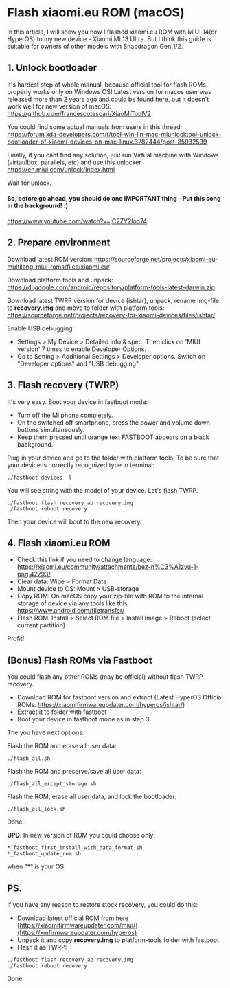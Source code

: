 # Flash xiaomi.eu ROM (macOS)

In this article, I will show you how I flashed xiaomi.eu ROM with MIUI 14(or HyperOS) to my new device - Xiaomi Mi 13 Ultra. But I think this guide is suitable for owners of other models with Snapdragon Gen 1/2. 

## 1. Unlock bootloader

It's hardest step of whole manual, because official tool for flash ROMs properly works only on Windows OS! Latest version for macos user was released more than 2 years ago and could be found here, but it doesn't work well for new version of macOS:
https://github.com/francescotescari/XiaoMiToolV2

You could find some actual manuals from users in this thread: https://forum.xda-developers.com/t/tool-win-lin-mac-miunlocktool-unlock-bootloader-of-xiaomi-devices-on-mac-linux.3782444/post-85932539

Finally, if you cant find any solution, just run Virtual machine with Windows (virtaulbox, parallels, etc)  and use this unlocker https://en.miui.com/unlock/index.html

Wait for unlock.

#### So, before go ahead, you should do one IMPORTANT thing -  Put this song in the background! :)
https://www.youtube.com/watch?v=jC2ZY2loo74


## 2. Prepare environment

Download latest ROM version: https://sourceforge.net/projects/xiaomi-eu-multilang-miui-roms/files/xiaomi.eu/

Download platform tools and unpack: https://dl.google.com/android/repository/platform-tools-latest-darwin.zip

Download latest TWRP version for device (ishtar), unpack, rename img-file to **recovery.img** and move to folder with platform tools: https://sourceforge.net/projects/recovery-for-xiaomi-devices/files/ishtar/

Enable USB debugging: 
- Settings > My Device > Detailed info & spec. Then click on 'MIUI version' 7 times to enable Developer Options.
- Go to Setting > Additional Settings > Developer options. Switch on "Developer options" and "USB debugging".

## 3. Flash recovery (TWRP)

It's very easy. Boot your device in fastboot mode:
- Turn off the Mi phone completely.
- On the switched off smartphone, press the power and volume down buttons simultaneously.
- Keep them pressed until orange text FASTBOOT appears on a black background.

 Plug in your device and go to the folder with platform tools. To be sure that your device is correctly recognized type in terminal:
```
./fastboot devices -l
```

You will see string with the model of your device. Let's flash TWRP.

```
./fastboot flash recovery_ab recovery.img
./fastboot reboot recovery
```

Then your device will boot to the new recovery.

## 4. Flash xiaomi.eu ROM

- Check this link if you need to change language: https://xiaomi.eu/community/attachments/bez-n%C3%A1zvu-1-png.42793/
- Clear data: Wipe > Format Data
- Mount device to OS: Mount > USB-storage
- Copy ROM: On macOS copy your zip-file with ROM to the internal storage of device via any tools like this https://www.android.com/filetransfer/
- Flash ROM: Install > Select ROM file > Install Image > Reboot (select current partition)

Profit!

## (Bonus) Flash ROMs via Fastboot
You could flash any other ROMs (may be official) without flash TWRP recovery. 
- Download ROM for fastboot version and extract (Latest HyperOS Official ROMs: https://xiaomifirmwareupdater.com/hyperos/ishtar/) 
- Extract it to folder with fastboot
- Boot your device in fastboot mode as in step 3.

The you have next options:

Flash the ROM and erase all user data:
```
./flash_all.sh
```
Flash the ROM and preserve/save all user data:
```
./flash_all_except_storage.sh
```
Flash the ROM, erase all user data, and lock the bootloader:
```
./flash_all_lock.sh
```
Done.

**UPD**:
In new version of ROM you could choose only:
```
*_fastboot_first_install_with_data_format.sh
*_fastboot_update_rom.sh
```
when "*" is your OS

## PS.
If you have any reason to restore stock recovery, you could do this:
- Download latest official ROM from here [https://xiaomifirmwareupdater.com/miui/](https://xmfirmwareupdater.com/hyperos)
- Unpack it and copy **recovery.img** to platform-tools folder with fastboot
- Flash it as TWRP:
```
./fastboot flash recovery_ab recovery.img
./fastboot reboot recovery
```

Done.
